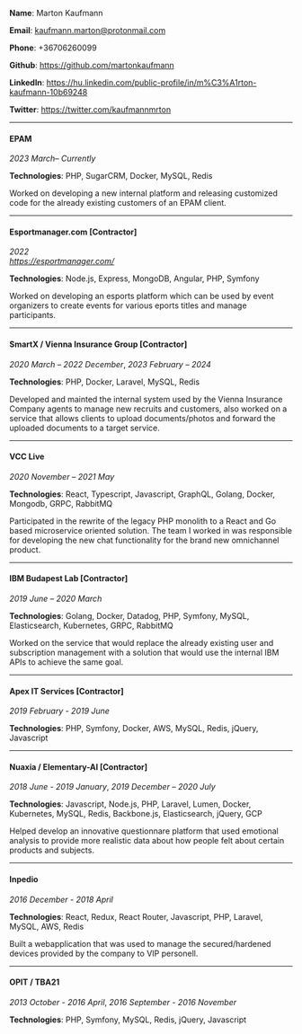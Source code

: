 **Name**: Marton Kaufmann

**Email**: kaufmann.marton@protonmail.com

**Phone**: +36706260099

**Github**: https://github.com/martonkaufmann

**LinkedIn**: https://hu.linkedin.com/public-profile/in/m%C3%A1rton-kaufmann-10b69248

**Twitter**: https://twitter.com/kaufmannmrton

***

#### EPAM
_2023 March– Currently_

**Technologies**: PHP, SugarCRM, Docker, MySQL, Redis

Worked on developing a new internal platform and releasing customized code for the already existing customers of an EPAM client.

***

#### Esportmanager.com [Contractor]
_2022_\
_https://esportmanager.com/_

**Technologies**: Node.js, Express, MongoDB, Angular, PHP, Symfony

Worked on developing an esports platform which can be used by event organizers to create events for various eports titles and manage participants.

***

#### SmartX / Vienna Insurance Group [Contractor]
_2020 March – 2022 December_, 
_2023 February – 2024_

**Technologies**: PHP, Docker, Laravel, MySQL, Redis

Developed and mainted the internal system used by the Vienna Insurance Company agents to manage new recruits and customers, also worked on a service that allows clients to upload documents/photos and forward the uploaded documents to a target service.

***

#### VCC Live
_2020 November – 2021 May_

**Technologies**: React, Typescript, Javascript, GraphQL, Golang, Docker, Mongodb, GRPC, RabbitMQ

Participated in the rewrite of the legacy PHP monolith to a React and Go based microservice oriented solution. The team I worked in was responsible for developing the new chat functionality for the brand new omnichannel product.

***

#### IBM Budapest Lab [Contractor]
_2019 June – 2020 March_

**Technologies**: Golang, Docker, Datadog, PHP, Symfony, MySQL, Elasticsearch, Kubernetes, GRPC, RabbitMQ

Worked on the service that would replace the already existing user and subscription management with a solution that would use the internal IBM APIs to achieve the same goal.

***

#### Apex IT Services [Contractor]
_2019 February - 2019 June_

**Technologies**: PHP, Symfony, Docker, AWS, MySQL, Redis, jQuery, Javascript

***

#### Nuaxia / Elementary-AI [Contractor]
_2018 June - 2019 January_,
_2019 December – 2020 July_

**Technologies**: Javascript, Node.js, PHP, Laravel, Lumen, Docker, Kubernetes, MySQL, Redis, Backbone.js, Elasticsearch, jQuery, GCP

Helped develop an innovative questionnare platform that used emotional analysis to provide more realistic data about how people felt about certain products and subjects.

***

#### Inpedio
_2016 December - 2018 April_

**Technologies**: React, Redux, React Router, Javascript, PHP, Laravel, MySQL, AWS, Redis

Built a webapplication that was used to manage the secured/hardened devices provided by the company to VIP personell.

***

#### OPIT / TBA21
_2013 October - 2016 April_,
_2016 September - 2016 November_

**Technologies**: PHP, Symfony, MySQL, Redis, jQuery, Javascript

